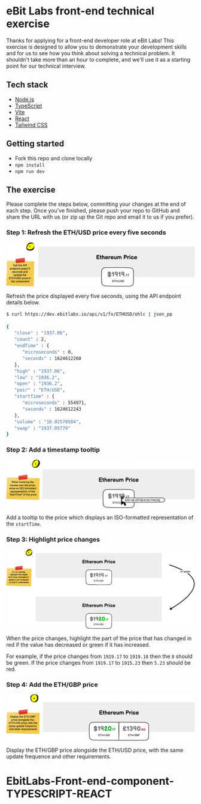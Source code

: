 # eBit Labs front-end technical exercise

Thanks for applying for a front-end developer role at eBit Labs! This exercise is designed to allow you to demonstrate your development skills and for us to see how you think about solving a technical problem. It shouldn't take more than an hour to complete, and we'll use it as a starting point for our technical interview.

## Tech stack

- [Node.js](https://nodejs.org/en/)
- [TypeScript](https://www.typescriptlang.org/)
- [Vite](https://vitejs.dev/)
- [React](https://reactjs.org/)
- [Tailwind CSS](https://tailwindcss.com/)

## Getting started

- Fork this repo and clone locally
- `npm install`
- `npm run dev`

## The exercise

Please complete the steps below, committing your changes at the end of each step. Once you've finished, please push your repo to GitHub and share the URL with us (or zip up the Git repo and email it to us if you prefer).

### Step 1: Refresh the ETH/USD price every five seconds

![Step 1](step-1.png)

Refresh the price displayed every five seconds, using the API endpoint details below.

```bash
$ curl https://dev.ebitlabs.io/api/v1/fx/ETHUSD/ohlc | json_pp

{
   "close" : "1937.06",
   "count" : 2,
   "endTime" : {
      "microseconds" : 0,
      "seconds" : 1624612260
   },
   "high" : "1937.06",
   "low" : "1936.2",
   "open" : "1936.2",
   "pair" : "ETH/USD",
   "startTime" : {
      "microseconds" : 554971,
      "seconds" : 1624612243
   },
   "volume" : "10.02570504",
   "vwap" : "1937.05779"
}
```

### Step 2: Add a timestamp tooltip

![Step 2](step-2.png)

Add a tooltip to the price which displays an ISO-formatted representation of the `startTime`.

### Step 3: Highlight price changes

![Step 3](step-3.png)

When the price changes, highlight the part of the price that has changed in red if the value has decreased or green if it has increased.

For example, if the price changes from `1919.17` to `1919.18` then the `8` should be green. If the price changes from `1919.17` to `1915.23` then `5.23` should be red.

### Step 4: Add the ETH/GBP price

![Step 4](step-4.png)

Display the ETH/GBP price alongside the ETH/USD price, with the same update frequence and other requirements.

# EbitLabs-Front-end-component-TYPESCRIPT-REACT
